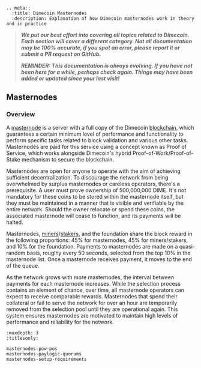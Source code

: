 ```{eval-rst}
.. meta::
  :title: Dimecoin Masternodes
  :description: Explanation of how Dimecoin masternodes work in theory and in practice
```

> ***We put our best effort into covering all topics related to Dimecoin. Each section will cover a different category. Not all documentation may be 100% accurate, if you spot an error, please report it or submit a PR request on GitHub.***
>
> ***REMINDER: This documentation is always evolving. If you have not been here for a while, perhaps check again. Things may have been added or updated since your last visit!***

## Masternodes

### Overview

A [masternode](../reference/glossary.md#masternode) is a server with a full copy of the Dimecoin [blockchain](../reference/glossary.md#blockchain), which guarantees a certain minimum level of performance and functionality to perform specific tasks related to block validation and various other tasks. Masternodes are paid for this
service using a concept known as Proof of Service, which works alongside Dimecoin's hybrid Proof-of-Work/Proof-of-Stake mechanism to secure the blockchain.

Masternodes are open for anyone to operate with the aim of achieving sufficient decentralization. To discourage the network from being overwhelmed by surplus masternodes or careless operators, there's a prerequisite. A user must prove ownership of 500,000,000 DIME. It's not mandatory for these coins to be stored within the masternode itself, but they must be maintained in a manner that is visible and verifiable by the entire network. Should the owner relocate or spend these coins, the associated masternode will cease to function, and its payments will be halted.

Masternodes, [miners](../reference/glossary.md#miner)/[stakers](../reference/glossary.md#staker), and the foundation share the block reward in the following proportions: 45% for masternodes, 45% for miners/stakers, and 10% for the foundation. Payments to masternodes are made on a quasi-random basis, rouglhy every 50 seconds, selected from the top 10% in the masternode list. Once a masternode receives payment, it moves to the end of the queue.

As the network grows with more masternodes, the interval between payments for each masternode increases. While the selection process contains an element of chance, over time, all masternode operators can expect to receive comparable rewards. Masternodes that spend their collateral or fail to serve the network for over an hour are temporarily removed from the selection pool until they are operational again. This system ensures masternodes are motivated to maintain high levels of performance and reliability for the network.

```{toctree}
:maxdepth: 3
:titlesonly:

masternodes-pow-pos
masternodes-paylogic-quorums
masternodes-setup-requirements
```
